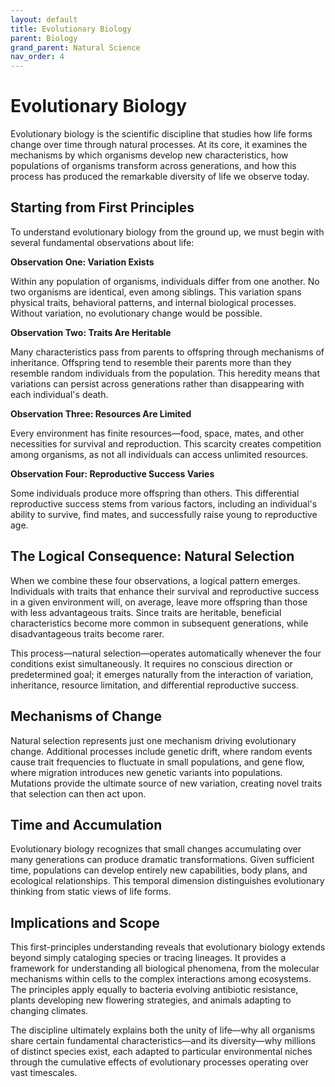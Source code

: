 ```yaml
---
layout: default
title: Evolutionary Biology
parent: Biology
grand_parent: Natural Science
nav_order: 4
---
```


# Evolutionary Biology

Evolutionary biology is the scientific discipline that studies how life forms change over time through natural processes. At its core, it examines the mechanisms by which organisms develop new characteristics, how populations of organisms transform across generations, and how this process has produced the remarkable diversity of life we observe today.

## Starting from First Principles

To understand evolutionary biology from the ground up, we must begin with several fundamental observations about life:

**Observation One: Variation Exists**

Within any population of organisms, individuals differ from one another. No two organisms are identical, even among siblings. This variation spans physical traits, behavioral patterns, and internal biological processes. Without variation, no evolutionary change would be possible.

**Observation Two: Traits Are Heritable**

Many characteristics pass from parents to offspring through mechanisms of inheritance. Offspring tend to resemble their parents more than they resemble random individuals from the population. This heredity means that variations can persist across generations rather than disappearing with each individual's death.

**Observation Three: Resources Are Limited**

Every environment has finite resources—food, space, mates, and other necessities for survival and reproduction. This scarcity creates competition among organisms, as not all individuals can access unlimited resources.

**Observation Four: Reproductive Success Varies**

Some individuals produce more offspring than others. This differential reproductive success stems from various factors, including an individual's ability to survive, find mates, and successfully raise young to reproductive age.

## The Logical Consequence: Natural Selection

When we combine these four observations, a logical pattern emerges. Individuals with traits that enhance their survival and reproductive success in a given environment will, on average, leave more offspring than those with less advantageous traits. Since traits are heritable, beneficial characteristics become more common in subsequent generations, while disadvantageous traits become rarer.

This process—natural selection—operates automatically whenever the four conditions exist simultaneously. It requires no conscious direction or predetermined goal; it emerges naturally from the interaction of variation, inheritance, resource limitation, and differential reproductive success.

## Mechanisms of Change

Natural selection represents just one mechanism driving evolutionary change. Additional processes include genetic drift, where random events cause trait frequencies to fluctuate in small populations, and gene flow, where migration introduces new genetic variants into populations. Mutations provide the ultimate source of new variation, creating novel traits that selection can then act upon.

## Time and Accumulation

Evolutionary biology recognizes that small changes accumulating over many generations can produce dramatic transformations. Given sufficient time, populations can develop entirely new capabilities, body plans, and ecological relationships. This temporal dimension distinguishes evolutionary thinking from static views of life forms.

## Implications and Scope

This first-principles understanding reveals that evolutionary biology extends beyond simply cataloging species or tracing lineages. It provides a framework for understanding all biological phenomena, from the molecular mechanisms within cells to the complex interactions among ecosystems. The principles apply equally to bacteria evolving antibiotic resistance, plants developing new flowering strategies, and animals adapting to changing climates.

The discipline ultimately explains both the unity of life—why all organisms share certain fundamental characteristics—and its diversity—why millions of distinct species exist, each adapted to particular environmental niches through the cumulative effects of evolutionary processes operating over vast timescales.
